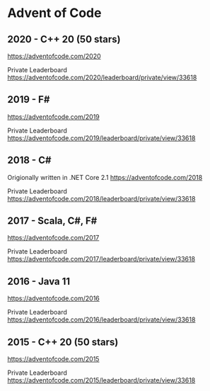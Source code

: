 # Advent of Code
## 2020 - C++ 20 (50 stars)
https://adventofcode.com/2020

Private Leaderboard
https://adventofcode.com/2020/leaderboard/private/view/33618

## 2019 - F#
https://adventofcode.com/2019

Private Leaderboard
https://adventofcode.com/2019/leaderboard/private/view/33618

## 2018 - C#
Origionally written in .NET Core 2.1
https://adventofcode.com/2018

Private Leaderboard
https://adventofcode.com/2018/leaderboard/private/view/33618

## 2017 - Scala, C#, F#
https://adventofcode.com/2017

Private Leaderboard
https://adventofcode.com/2017/leaderboard/private/view/33618

## 2016 - Java 11
https://adventofcode.com/2016

Private Leaderboard
https://adventofcode.com/2016/leaderboard/private/view/33618

## 2015 - C++ 20 (50 stars)
https://adventofcode.com/2015

Private Leaderboard
https://adventofcode.com/2015/leaderboard/private/view/33618